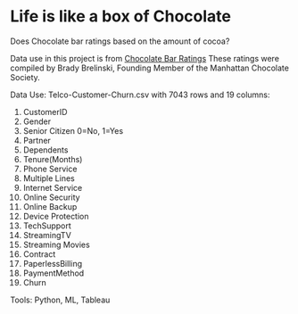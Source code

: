 # Life is like a box of Chocolate

Does Chocolate bar ratings based on the amount of cocoa?

Data use in this project is from [Chocolate Bar Ratings](http://flavorsofcacao.com/chocolate_database.html) These ratings were compiled by Brady Brelinski, Founding Member of the Manhattan Chocolate Society.

Data Use:
Telco-Customer-Churn.csv with 7043 rows and 19 columns:
1. CustomerID
2. Gender
3. Senior Citizen 0=No, 1=Yes
4. Partner
5. Dependents
6. Tenure(Months)
7. Phone Service
8. Multiple Lines
9. Internet Service
10. Online Security
11. Online Backup
12. Device Protection
13. TechSupport
14. StreamingTV
15. Streaming Movies
16. Contract
17. PaperlessBilling
18. PaymentMethod
19. Churn


Tools: Python, ML, Tableau
